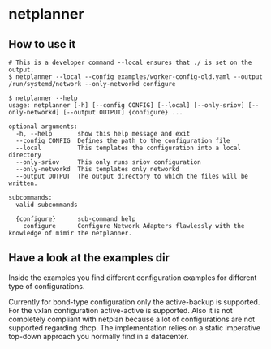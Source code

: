 # netplanner

## How to use it

```console
# This is a developer command --local ensures that ./ is set on the output.
$ netplanner --local --config examples/worker-config-old.yaml --output /run/systemd/network --only-networkd configure

$ netplanner --help
usage: netplanner [-h] [--config CONFIG] [--local] [--only-sriov] [--only-networkd] [--output OUTPUT] {configure} ...

optional arguments:
  -h, --help       show this help message and exit
  --config CONFIG  Defines the path to the configuration file
  --local          This templates the configuration into a local directory
  --only-sriov     This only runs sriov configuration
  --only-networkd  This templates only networkd
  --output OUTPUT  The output directory to which the files will be written.

subcommands:
  valid subcommands

  {configure}      sub-command help
    configure      Configure Network Adapters flawlessly with the knowledge of mimir the netplanner.
```

## Have a look at the examples dir

Inside the examples you find different configuration examples for different type of configurations.

Currently for bond-type configuration only the active-backup is supported.
For the vxlan configuration active-active is supported.
Also it is not completely compliant with netplan because a lot of configurations are not supported regarding dhcp.
The implementation relies on a static imperative top-down approach you normally find in a datacenter.